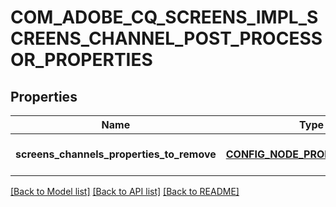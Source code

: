# COM_ADOBE_CQ_SCREENS_IMPL_SCREENS_CHANNEL_POST_PROCESSOR_PROPERTIES

## Properties
Name | Type | Description | Notes
------------ | ------------- | ------------- | -------------
**screens_channels_properties_to_remove** | [**CONFIG_NODE_PROPERTY_ARRAY**](configNodePropertyArray.md) |  | [optional] [default to null]

[[Back to Model list]](../README.md#documentation-for-models) [[Back to API list]](../README.md#documentation-for-api-endpoints) [[Back to README]](../README.md)



